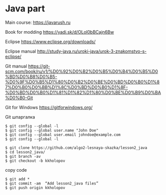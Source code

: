 # Java part

Main course: 
https://javarush.ru

Book for modding
https://yadi.sk/d/OLol0bBCajn6Bw

Eclipse
https://www.eclipse.org/downloads/

Eclipse manual
http://study-java.ru/uroki-java/urok-3-znakomstvo-s-eclipse/

Git manual
https://git-scm.com/book/ru/v1/%D0%92%D0%B2%D0%B5%D0%B4%D0%B5%D0%BD%D0%B8%D0%B5-%D0%9F%D0%B5%D1%80%D0%B2%D0%BE%D0%BD%D0%B0%D1%87%D0%B0%D0%BB%D1%8C%D0%BD%D0%B0%D1%8F-%D0%BD%D0%B0%D1%81%D1%82%D1%80%D0%BE%D0%B9%D0%BA%D0%B0-Git

Git for Windows
https://gitforwindows.org/

Git шпаргалка

<pre><code>$ git config --global -l
$ git config --global user.name "John Doe" 
$ git config --global user.email johndoe@example.com
$ git config --global -l</code></pre>

<pre><code>$ git clone https://github.com/algo2-lesnaya-skazka/lesson2_java
$ cd lesson2_java/
$ git branch -av
$ git checkout -b kkholopov</code></pre>

copy code

<pre><code>$ git add *
$ git commit -am  “Add lesson2_java files”
$ git push origin kkholopov</code></pre>
